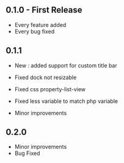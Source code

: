 ## 0.1.0 - First Release
* Every feature added
* Every bug fixed

## 0.1.1

- New : added support for custom title bar

- Fixed dock not resizable
- Fixed css property-list-view
- Fixed less variable to match php variable

- Minor improvements

## 0.2.0

- Minor improvements
- Bug Fixed
